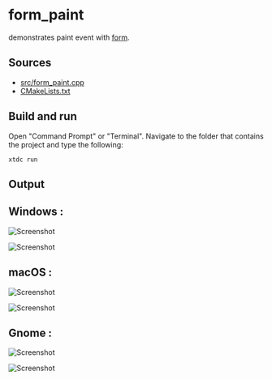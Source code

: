# form_paint

demonstrates paint event with [form](https://gammasoft71.github.io/xtd/reference_guides/latest/classxtd_1_1forms_1_1form.html).

## Sources

* [src/form_paint.cpp](src/form_paint.cpp)
* [CMakeLists.txt](CMakeLists.txt)

## Build and run

Open "Command Prompt" or "Terminal". Navigate to the folder that contains the project and type the following:

```shell
xtdc run
```

## Output

## Windows :

![Screenshot](../../../../docs/pictures/examples/form_paint_w.png)

![Screenshot](../../../../docs/pictures/examples/form_paint_wd.png)

## macOS :

![Screenshot](../../../../docs/pictures/examples/form_paint_m.png)

![Screenshot](../../../../docs/pictures/examples/form_paint_md.png)

## Gnome :

![Screenshot](../../../../docs/pictures/examples/form_paint_g.png)

![Screenshot](../../../../docs/pictures/examples/form_paint_gd.png)
